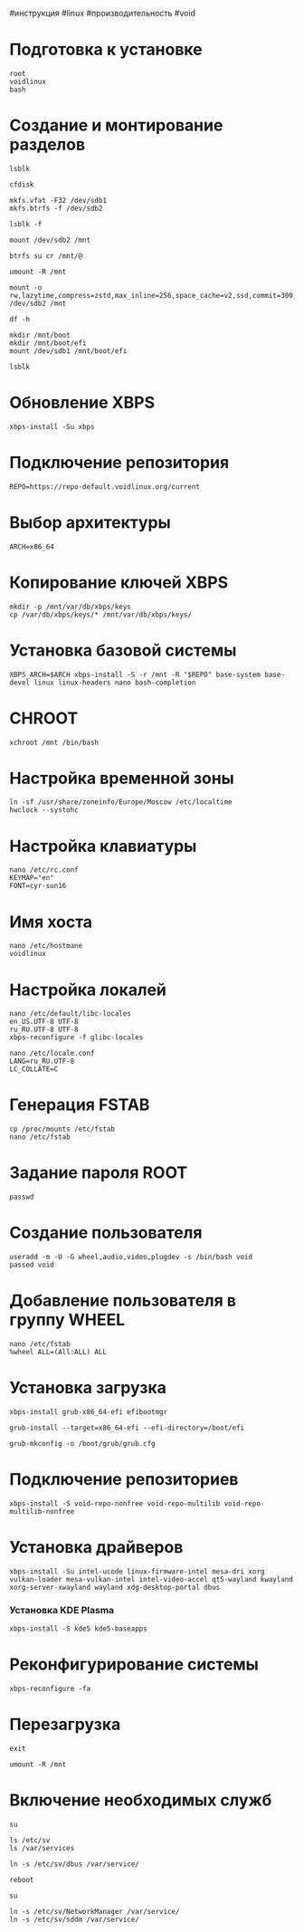 #инструкция #linux #производительность #void
# Подготовка к установке 
```
root
voidlinux
bash
```
# Создание и монтирование разделов

```
lsblk

cfdisk

mkfs.vfat -F32 /dev/sdb1
mkfs.btrfs -f /dev/sdb2

lsblk -f

mount /dev/sdb2 /mnt

btrfs su cr /mnt/@

umount -R /mnt

mount -o rw,lazytime,compress=zstd,max_inline=256,space_cache=v2,ssd,commit=300,subvol=@ /dev/sdb2 /mnt

df -h

mkdir /mnt/boot
mkdir /mnt/boot/efi
mount /dev/sdb1 /mnt/boot/efi

lsblk
```
# Обновление XBPS
```
xbps-install -Su xbps
```
# Подключение репозитория
```
REPO=https://repo-default.voidlinux.org/current
```
# Выбор архитектуры 
```
ARCH=x86_64
```
# Копирование ключей XBPS
```
mkdir -p /mnt/var/db/xbps/keys
cp /var/db/xbps/keys/* /mnt/var/db/xbps/keys/
```
# Установка базовой системы 
```
XBPS_ARCH=$ARCH xbps-install -S -r /mnt -R "$REPO" base-system base-devel linux linux-headers nano bash-completion 
```
# CHROOT
```
xchroot /mnt /bin/bash
```
# Настройка временной зоны
```
ln -sf /usr/share/zoneinfo/Europe/Moscow /etc/localtime
hwclock --systohc
```
# Настройка клавиатуры
```
nano /etc/rc.conf
KEYMAP="en"
FONT=cyr-sun16
```
# Имя хоста
```
nano /etc/hostmane
voidlinux
```
# Настройка локалей
```
nano /etc/default/libc-locales
en_US.UTF-8 UTF-8
ru_RU.UTF-8 UTF-8
xbps-reconfigure -f glibc-locales

nano /etc/locale.conf
LANG=ru_RU.UTF-8
LC_COLLATE=C
```
# Генерация FSTAB 
```
cp /proc/mounts /etc/fstab
nano /etc/fstab
```
# Задание пароля ROOT
```
passwd
```
# Создание пользователя
```
useradd -m -U -G wheel,audio,video,plugdev -s /bin/bash void
passed void
```
# Добавление пользователя в группу WHEEL
```
nano /etc/fstab
%wheel ALL=(All:ALL) ALL
```
# Установка загрузка 
```
xbps-install grub-x86_64-efi efibootmgr

grub-install --target=x86_64-efi --efi-directory=/boot/efi

grub-mkconfig -o /boot/grub/grub.cfg
```
# Подключение репозиториев
```
xbps-install -S void-repo-nonfree void-repo-multilib void-repo-multilib-nonfree
```
# Установка драйверов
```
xbps-install -Su intel-ucode linux-firmware-intel mesa-dri xorg vulkan-loader mesa-vulkan-intel intel-video-accel qt5-wayland kwayland xorg-server-xwayland wayland xdg-desktop-portal dbus
```
### Установка KDE Plasma 
```
xbps-install -S kde5 kde5-baseapps
```
# Реконфигурирование системы
```
xbps-reconfigure -fa
```
# Перезагрузка 
```
exit

umount -R /mnt
```
# Включение необходимых служб
```
su

ls /etc/sv
ls /var/services

ln -s /etc/sv/dbus /var/service/

reboot

su

ln -s /etc/sv/NetworkManager /var/service/
ln -s /etc/sv/sddm /var/service/

```